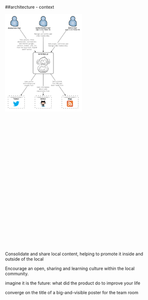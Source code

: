 <!-- .slide: data-background="resources/footer.svg" data-background-size="contain" data-background-position="bottom"  -->

##architecture - context

<a href="resources/agile-architecture/architecture-context.png">
  <img class="plain" height="50%" width="50%" src="resources/agile-architecture/architecture-context.png" />
</a>  


<br/>
<br/>
<br/>
<br/>
<br/>
<br/>
<br/>
<br/>
<br/>
<br/>
<br/>
<br/>
<br/>
<br/>
<br/>
<br/>
<br/>
<br/>
<br/>
<br/>
<br/>
<br/>
<br/>
<br/>
<br/>
<br/>
<br/>
<aside class="notes">
  <p>
    Consolidate and share local content, helping to promote it inside and outside of the local  </p>
  <p>
    Encourage an open, sharing and learning culture within the local community.  </p>
  <p>
    imagine it is the future: what did the product do to improve your life
  </p>
  <p>
    converge on the title of a big-and-visible poster for the team room
  </p>
</aside>
